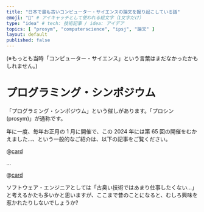 ```yaml
---
title: "日本で最も古いコンピューター・サイエンスの論文を掘り起こしている話"
emoji: "📜" # アイキャッチとして使われる絵文字（1文字だけ）
type: "idea" # tech: 技術記事 / idea: アイデア
topics: [ "prosym", "computerscience", "ipsj", "論文" ]
layout: default
published: false
---
```


(※もっとも当時「コンピューター・サイエンス」という言葉はまだなかったかもしれません。)

プログラミング・シンポジウム
=============================

「プログラミング・シンポジウム」という催しがあります。「プロシン (prosym)」が通称です。

年に一度、毎年お正月の 1 月に開催で、この 2024 年には第 65 回の開催をむかえました…、という一般的なご紹介は、以下の記事をご覧ください。

@[card](https://zenn.dev/dmikurube/articles/introduction-to-programming-symposium)

...

@[card](https://prosym.org/articles/2022/09/29/beginning.html)

ソフトウェア・エンジニアとしては「古臭い技術ではあまり仕事したくない…」と考えるかたも多いかと思いますが、ここまで昔のことになると、むしろ興味を惹かれたりしないでしょうか?
